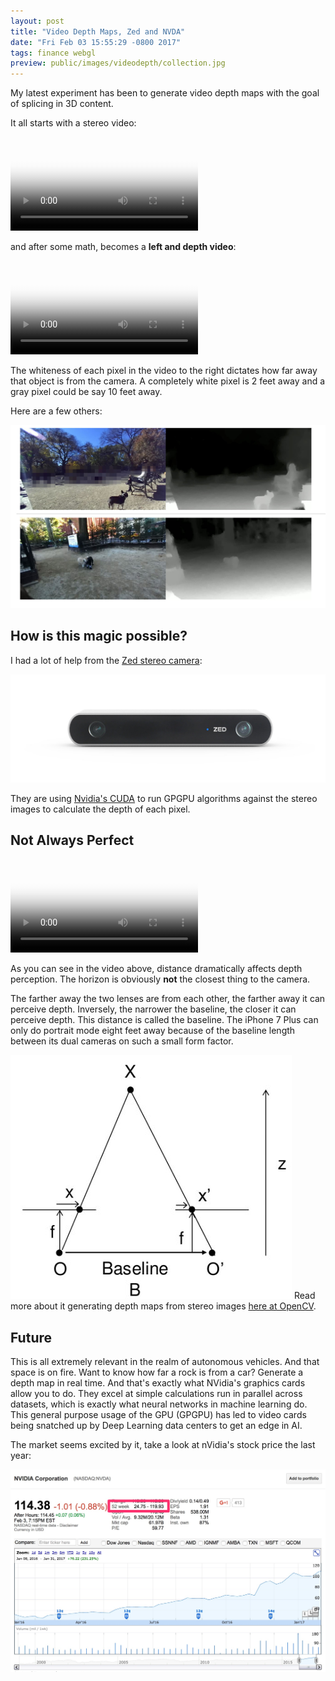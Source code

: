 ```yaml
---
layout: post
title: "Video Depth Maps, Zed and NVDA"
date: "Fri Feb 03 15:55:29 -0800 2017"
tags: finance webgl
preview: public/images/videodepth/collection.jpg
---
```


My latest experiment has been to generate video depth maps with the goal of splicing in 3D content.

<!--more-->

It all starts with a stereo video:

<video src="/public/videos/elsegundo-leftright.mp4" controls="true" type="video/mp4" poster="/public/images/videodepth/leftright.jpg"></video>

and after some math, becomes a __left and depth video__:

<video src="/public/videos/elsegundo-leftdepth.mp4" controls="true" type="video/mp4" poster="/public/images/videodepth/leftdepth.jpg"></video>

The whiteness of each pixel in the video to the right dictates how far away that object is from the camera. A completely white pixel is 2 feet away and a gray pixel could be say 10 feet away.

Here are a few others:

![Library of Left and Depths](/public/images/videodepth/collection.jpg)

## How is this magic possible?

I had a lot of help from the [Zed stereo camera](https://www.stereolabs.com/):

![Zed Product](/public/images/ZED_product_main.jpg)

They are using [Nvidia's CUDA](https://www.google.com/url?sa=t&rct=j&q=&esrc=s&source=web&cd=2&cad=rja&uact=8&ved=0ahUKEwj5iNHGlPXRAhUqj1QKHV2ZApwQFggqMAE&url=http%3A%2F%2Fwww.nvidia.com%2Fobject%2Fcuda_home_new.html&usg=AFQjCNFOgRLjdcy04deySQVzAVHfj9Pbiw&sig2=KDG8MuXe2l5WwLJUJNietA&bvm=bv.146094739,d.cGw)
to run GPGPU algorithms against the stereo images to calculate the depth of each pixel.

## Not Always Perfect

<video src="/public/videos/pier_high_exposure.mp4" controls="true" type="video/mp4" poster="/public/images/videodepth/leftdeptherror.jpg"></video>

As you can see in the video above, distance dramatically affects depth perception. The horizon is obviously __not__ the closest thing to the camera.

The farther away the two lenses are from each other, the farther away it can perceive depth. Inversely, the narrower
the baseline, the closer it can perceive depth. This distance is called the baseline.
The iPhone 7 Plus can only do portrait mode eight feet away because of the baseline length between its dual cameras on such a small form factor.

![Baseline Depth Calculation](/public/images/stereo_depth.jpg)
Read more about it generating depth maps from stereo images [here at OpenCV](http://docs.opencv.org/3.2.0/dd/d53/tutorial_py_depthmap.html).

## Future

This is all extremely relevant in the realm of autonomous vehicles. And that space is on fire. Want to know how far a rock is from a car? Generate a depth map in real time.
And that's exactly what NVidia's graphics cards allow you to do. They excel at simple calculations run in parallel across datasets,
which is exactly what neural networks in machine learning do. This general purpose usage of the GPU (GPGPU) has led to video
cards being snatched up by Deep Learning data centers to get an edge in AI.

The market seems excited by it, take a look at nVidia's stock price the last year:

![Nvidia Stock](/public/images/nvidia_stock.jpg)

